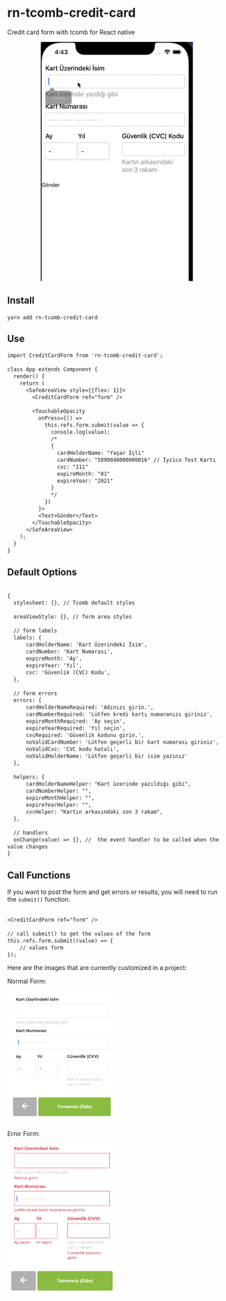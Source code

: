 # rn-tcomb-credit-card

Credit card form with tcomb for React native

<p align="center">
    <img src="kapture.gif" width="350" />
</p>

## Install

    yarn add rn-tcomb-credit-card

## Use

```JS
import CreditCardForm from 'rn-tcomb-credit-card';

class App extends Component {
  render() {
    return (
      <SafeAreaView style={{flex: 1}}>
        <CreditCardForm ref="form" />

        <TouchableOpacity
          onPress={() =>
            this.refs.form.submit(value => {
              console.log(value);
              /*
              {
                cardHolderName: "Yaşar İçli"
                cardNumber: "5890040000000016" // İyzico Test Kartı
                cvc: "111"
                expireMonth: "01"
                expireYear: "2021"
              }
              */
            })
          }>
          <Text>Gönder</Text>
        </TouchableOpacity>
      </SafeAreaView>
    );
  }
}

```

## Default Options

```JS

{
  stylesheet: {}, // Tcomb default styles
  
  areaViewStyle: {}, // form area styles
  
  // form labels
  labels: {
      cardHolderName: 'Kart Üzerindeki İsim',
      cardNumber: 'Kart Numarası',
      expireMonth: 'Ay',
      expireYear: 'Yıl',
      cvc: 'Güvenlik (CVC) Kodu',
  },
  
  // form errors
  errors: {
      cardHolderNameRequired: 'Adınızı girin.',
      cardNumberRequired: 'Lütfen kredi kartı numaranızı giriniz',
      expireMonthRequired: 'Ay seçin',
      expireYearRequired: 'Yıl seçin',
      cvcRequired: 'Güvenlik kodunu girin.',
      noValidCardNumber: 'Lütfen geçerli bir kart numarası giriniz',
      noValidCvc: 'CVC kodu hatalı',
      noValidHolderName: 'Lütfen geçerli bir isim yazınız'
  },
  
  helpers: {
      cardHolderNameHelper: "Kart üzerinde yazıldığı gibi",
      cardNumberHelper: "",
      expireMonthHelper: "",
      expireYearHelper: "",
      cvcHelper: "Kartın arkasındaki son 3 rakam",
  },
  
  // handlers
  onChange(value) => {}, //  the event handler to be called when the value changes
}
```

## Call Functions

If you want to post the form and get errors or results, you will need to run the `submit()` function.

```JS

<CreditCardForm ref="form" />

// call submit() to get the values of the form
this.refs.form.submit((value) => {
    // values form
});

```

Here are the images that are currently customized in a project:

Normal Form:

<img src="custom_1.png" width="250" />


Error Form:

<img src="custom_2.png" width="250" />
